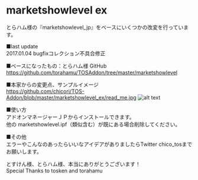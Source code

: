 # marketshowlevel ex
とらハム様の『marketshowlevel_jp』をベースにいくつかの改変を行っています。  

■last update  
2017.01.04 bugfixコレクション不具合修正


■ベースになったもの：とらハム様 GitHub  
https://github.com/torahamu/TOSAddon/tree/master/marketshowlevel


■本家からの変更点、サンプルイメージ  
https://github.com/chicori/TOS-Addon/blob/master/marketshowlevel_ex/read_me.jpg
![alt text](https://github.com/chicori/TOS-Addon/blob/master/marketshowlevel_ex/read_me.jpg "market ss")


■使い方  
アドオンマネージャーＪＰからインストールできます。  
他の marketshowlevel.ipf（類似含む）が既にある場合削除してください。


■その他  
エラーやこんなのあったらいいなアイデアがありましたらTwitter chico_tosまでお願いします。

とすけん様、とらハム様、本当にありがとうございます！  
Special Thanks to tosken and torahamu
